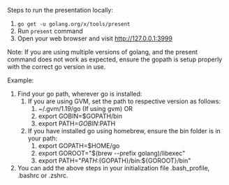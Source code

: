 Steps to run the presentation locally: 

1. `go get -u golang.org/x/tools/present`
2. Run `present` command
3. Open your web browser and visit http://127.0.0.1:3999

Note:
If you are using multiple versions of golang, and the present command does not work
as expected, ensure the gopath is setup properly with the correct go version in use.

Example:
1. Find your go path, wherever go is installed:
   1. If you are using GVM, set the path to respective version as follows:
      1. ~/.gvm/1.19/go (If using gvm) OR
      2. export GOBIN=$GOPATH/bin
      3. export PATH=$GOBIN:$PATH
   2. If you have installed go using homebrew, ensure the bin folder is in your path:
        1. export GOPATH=$HOME/go
        2. export GOROOT="$(brew --prefix golang)/libexec"
        3. export PATH="$PATH:${GOPATH}/bin:${GOROOT}/bin"
2. You can add the above steps in your initialization file .bash_profile, .bashrc or .zshrc.